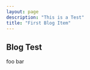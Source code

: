 ```yaml
---
layout: page
description: "This is a Test"
title: "First Blog Item"
---
```


## Blog Test
 
foo bar
